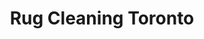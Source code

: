 ---
templateKey: 'home-page'
title: Rug Cleaning Toronto
meta_title: Home | Rug Cleaning Toronto
meta_description: >-
  Cum sociis natoque penatibus et magnis dis parturient montes, nascetur
  ridiculus mus. Aenean eu leo quam. Pellentesque ornare sem lacinia quam
  venenatis vestibulum. Sed posuere consectetur est at lobortis. Cras mattis
  consectetur purus sit amet fermentum.
heading: The Best Rug Cleaning Company in Toronto
description: >-
  We are the largest and most experienced rug and carpet cleaning company serving the greater Toronto area for more than 30 years. With use of our experience, knowledge and advanced techniques applied to our customer's goods, we have been able to provide our client’s with guaranteed 100% satisfaction and we are proud to have received 5 star reviews by our clients.
services:
  blurbs:
    - image: /img/coffee.png
      title: Professional Cleaning
      text: >
        Toronto Rug Cleaning wants you to be absolutely delighted at every rug cleaning job we do. Every job comes with our Iron-Clad, risk-free guarantee. It means that we will clean and restore your rug to the nearest obtainable level of original colour and condition. If we fail to reach your predetermined expectation of cleaning, we will clean it again for free. If you are still not pleased we will refund your payment.” We stand behind every job 100%.
    - image: /img/coffee-gear.png
      title: Repair & Restoration
      text: >
        Repair & Restoration of rugs is a highly skilled craft that is comparable in technique and experience with the rug manufacturing process. Toronto Rug Cleaning technicians are professionally trained to provide the highest quality of service with the best possible results in comprehensive Rug, Carpet and Kilims upholstery repair solutions.
    - image: /img/tutorials.png
      title: Protection
      text: >
        We provide a variety of protection services for your rug and carpet, regardless of the type, colour or size of your goods. Our quality protection services such as moth proofing, scotch guard, rug refringing, binding or leathering will guarantee to increase your rug or carpet life time. For more information please check our rug & carpet protection section.
testimonials:
  - author: Jessie Brown
    quote: >-
      “I found out about Toronto Rug Cleaning through a friend, and I couldn’t be happier. They were fast, friendly and super professional from the moment they started.” 
---
